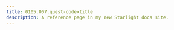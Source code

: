 ```yaml
---
title: 0105.007.quest-codextitle
description: A reference page in my new Starlight docs site.
---
```

